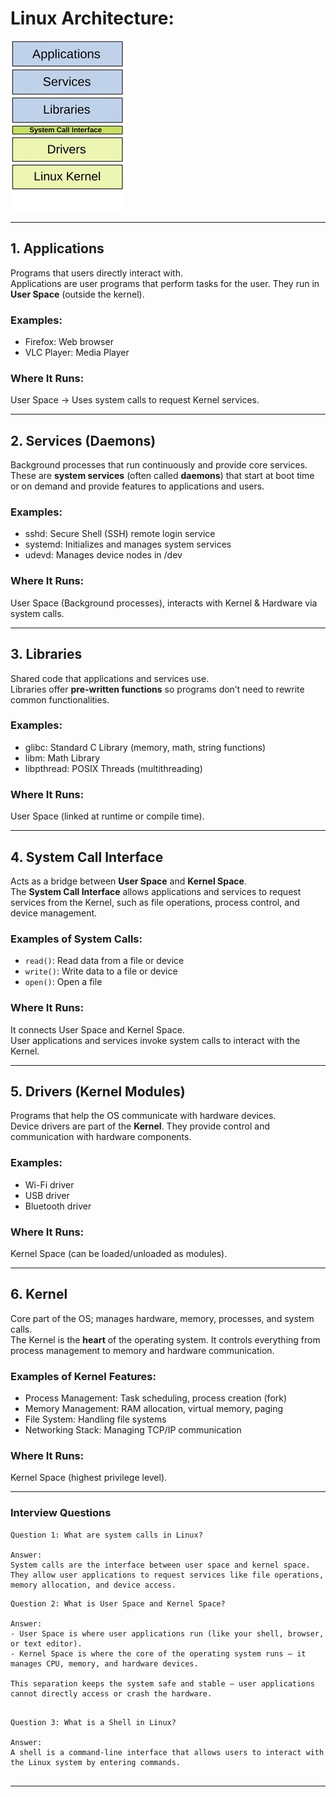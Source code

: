 
# Linux Architecture:

![Linux Architecture](/images/linux_architecture.jpeg)

---

## **1. Applications**

Programs that users directly interact with.  
Applications are user programs that perform tasks for the user. They run in **User Space** (outside the kernel).

### **Examples:**

- Firefox: Web browser  
- VLC Player: Media Player  

### **Where It Runs:**

User Space → Uses system calls to request Kernel services.

---

## **2. Services (Daemons)**

Background processes that run continuously and provide core services.  
These are **system services** (often called **daemons**) that start at boot time or on demand and provide features to applications and users.

### **Examples:**

- sshd: Secure Shell (SSH) remote login service  
- systemd: Initializes and manages system services  
- udevd: Manages device nodes in /dev  

### **Where It Runs:**

User Space (Background processes), interacts with Kernel & Hardware via system calls.

---

## **3. Libraries**

Shared code that applications and services use.  
Libraries offer **pre-written functions** so programs don’t need to rewrite common functionalities.

### **Examples:**

- glibc: Standard C Library (memory, math, string functions)  
- libm: Math Library  
- libpthread: POSIX Threads (multithreading)  

### **Where It Runs:**

User Space (linked at runtime or compile time).

---

## **4. System Call Interface**

Acts as a bridge between **User Space** and **Kernel Space**.  
The **System Call Interface** allows applications and services to request services from the Kernel, such as file operations, process control, and device management.

### **Examples of System Calls:**

- `read()`: Read data from a file or device  
- `write()`: Write data to a file or device  
- `open()`: Open a file  

### **Where It Runs:**

It connects User Space and Kernel Space.  
User applications and services invoke system calls to interact with the Kernel.

---

## **5. Drivers (Kernel Modules)**

Programs that help the OS communicate with hardware devices.  
Device drivers are part of the **Kernel**. They provide control and communication with hardware components.

### **Examples:**

- Wi-Fi driver  
- USB driver  
- Bluetooth driver  

### **Where It Runs:**

Kernel Space (can be loaded/unloaded as modules).

---

## **6. Kernel**

Core part of the OS; manages hardware, memory, processes, and system calls.  
The Kernel is the **heart** of the operating system. It controls everything from process management to memory and hardware communication.

### **Examples of Kernel Features:**

- Process Management: Task scheduling, process creation (fork)  
- Memory Management: RAM allocation, virtual memory, paging  
- File System: Handling file systems  
- Networking Stack: Managing TCP/IP communication  

### **Where It Runs:**

Kernel Space (highest privilege level).

---

### Interview Questions

```
Question 1: What are system calls in Linux?

Answer:  
System calls are the interface between user space and kernel space. 
They allow user applications to request services like file operations, memory allocation, and device access.

```

```
Question 2: What is User Space and Kernel Space?

Answer:
- User Space is where user applications run (like your shell, browser, or text editor).  
- Kernel Space is where the core of the operating system runs — it manages CPU, memory, and hardware devices.
 
This separation keeps the system safe and stable — user applications cannot directly access or crash the hardware.
```

```

Question 3: What is a Shell in Linux?

Answer:  
A shell is a command-line interface that allows users to interact with the Linux system by entering commands.


```

---